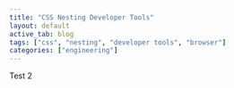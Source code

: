 ```yaml
---
title: "CSS Nesting Developer Tools"
layout: default
active_tab: blog
tags: ["css", "nesting", "developer tools", "browser"]
categories: ["engineering"]
---
```


Test 2